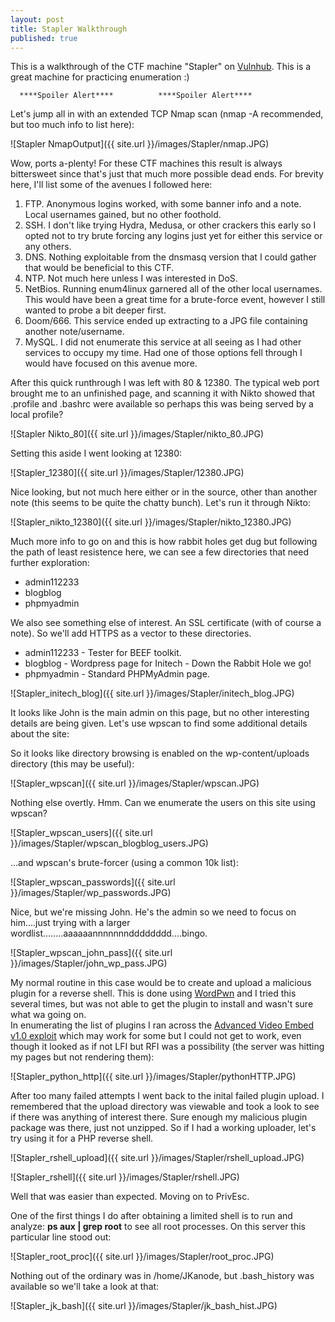```yaml
---
layout: post
title: Stapler Walkthrough
published: true
---
```

This is a walkthrough of the CTF machine "Stapler" on [Vulnhub](https://www.vulnhub.com/entry/stapler-1,150/). This is a great machine for practicing enumeration :)


 
      ****Spoiler Alert****          ****Spoiler Alert****



Let's jump all in with an extended TCP Nmap scan (nmap -A recommended, but too much info to list here):

![Stapler NmapOutput]({{ site.url }}/images/Stapler/nmap.JPG)

Wow, ports a-plenty! For these CTF machines this result is always bittersweet since that's just that much more possible dead ends. For brevity here, I'll list some of the avenues I followed here:
	
1. FTP. Anonymous logins worked, with some banner info and a note. Local usernames gained, but no other foothold.
2. SSH. I don't like trying Hydra, Medusa, or other crackers this early so I opted not to try brute forcing any logins just yet for either this service or any others.
3. DNS. Nothing exploitable from the dnsmasq version that I could gather that would be beneficial to this CTF.
4. NTP. Not much here unless I was interested in DoS.
5. NetBios. Running enum4linux garnered all of the other local usernames. This would have been a great time for a brute-force event, however I still wanted to probe a bit deeper first.
6. Doom/666. This service ended up extracting to a JPG file containing another note/username.
7. MySQL. I did not enumerate this service at all seeing as I had other services to occupy my time. Had one of those options fell through I would have focused on this avenue more.

After this quick runthrough I was left with 80 & 12380. The typical web port brought me to an unfinished page, and scanning it with Nikto showed that .profile and .bashrc were available so perhaps this was being served by a local profile?

![Stapler Nikto_80]({{ site.url }}/images/Stapler/nikto_80.JPG)

Setting this aside I went looking at 12380:

![Stapler_12380]({{ site.url }}/images/Stapler/12380.JPG)

Nice looking, but not much here either or in the source, other than another note (this seems to be quite the chatty bunch). Let's run it through Nikto:

![Stapler_nikto_12380]({{ site.url }}/images/Stapler/nikto_12380.JPG)

Much more info to go on and this is how rabbit holes get dug but following the path of least resistence here, we can see a few directories that need further exploration:
- admin112233
- blogblog
- phpmyadmin

We also see something else of interest. An SSL certificate (with of course a note). So we'll add HTTPS as a vector to these directories.
- admin112233 - Tester for BEEF toolkit.
- blogblog - Wordpress page for Initech - Down the Rabbit Hole we go!
- phpmyadmin - Standard PHPMyAdmin page.

![Stapler_initech_blog]({{ site.url }}/images/Stapler/initech_blog.JPG)

It looks like John is the main admin on this page, but no other interesting details are being given. Let's use wpscan to find some additional details about the site:

So it looks like directory browsing is enabled on the wp-content/uploads directory (this may be useful):

![Stapler_wpscan]({{ site.url }}/images/Stapler/wpscan.JPG)

Nothing else overtly. Hmm. Can we enumerate the users on this site using wpscan?


![Stapler_wpscan_users]({{ site.url }}/images/Stapler/wpscan_blogblog_users.JPG)

...and wpscan's brute-forcer (using a common 10k list):

![Stapler_wpscan_passwords]({{ site.url }}/images/Stapler/wp_passwords.JPG)

Nice, but we're missing John. He's the admin so we need to focus on him....just trying with a larger wordlist........aaaaaannnnnnndddddddd....bingo.

![Stapler_wpscan_john_pass]({{ site.url }}/images/Stapler/john_wp_pass.JPG)

My normal routine in this case would be to create and upload a malicious plugin for a reverse shell. This is done using [WordPwn](https://github.com/wetw0rk/malicious-wordpress-plugin) and I tried this several times, but was not able to get the plugin to install and wasn't sure what wa going on.  
In enumerating the list of plugins I ran across the [Advanced Video Embed v1.0 exploit](https://www.exploit-db.com/exploits/39646/) which may work for some but I could not get to work, even though it looked as if not LFI but RFI was a possibility (the server was hitting my pages but not rendering them):

![Stapler_python_http]({{ site.url }}/images/Stapler/pythonHTTP.JPG)

After too many failed attempts I went back to the inital failed plugin upload. I remembered that the upload directory was viewable and took a look to see if there was anything of interest there. Sure enough my malicious plugin package was there, just not unzipped. So if I had a working uploader, let's try using it for a PHP reverse shell.

![Stapler_rshell_upload]({{ site.url }}/images/Stapler/rshell_upload.JPG)

![Stapler_rshell]({{ site.url }}/images/Stapler/rshell.JPG)


Well that was easier than expected. Moving on to PrivEsc.  

One of the first things I do after obtaining a limited shell is to run and analyze: __ps aux | grep root__ to see all root processes. On this server this particular line stood out:

![Stapler_root_proc]({{ site.url }}/images/Stapler/root_proc.JPG)

Nothing out of the ordinary was in /home/JKanode, but .bash_history was available so we'll take a look at that:

![Stapler_jk_bash]({{ site.url }}/images/Stapler/jk_bash_hist.JPG)













